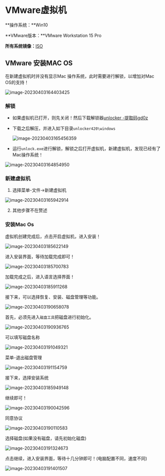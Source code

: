# VMware虚拟机

**操作系统：**Win10

**VMware版本：**VMware Workstation 15 Pro

**所有系统镜像：**[ISO](https://pan.baidu.com/s/1o85AZONpr9uMbloNJOQTqA?pwd=gd0z )

## VMware 安装MAC OS

在新建虚拟机时并没有显示Mac 操作系统，此时需要进行解锁，以增加对Mac OS的支持！

![image-20230403164403425](assets/image-20230403164403425.png)

### 解锁

+ 如果虚拟机已打开，则先关闭！然后下载解锁器[unlocker -提取码gd0z ](https://pan.baidu.com/s/1o85AZONpr9uMbloNJOQTqA)

+ 下载之后解压，并进入如下目录`unlocker420\windows`

  ![image-20230403165456359](assets/image-20230403165456359.png)

+ 运行`unlock.exe`进行解锁，解锁之后打开虚拟机，新建虚拟机，发现已经有了Mac操作系统！

![image-20230403164854950](assets/image-20230403164854950.png)

### 新建虚拟机

1. 选择菜单-文件->新建虚拟机

![image-20230403165942914](assets/image-20230403165942914.png)

2. 其他步骤不在赘述

### 安装Mac Os

虚拟机创建完成后，点击开启虚拟机，进入安装！

![image-20230403185622149](assets/image-20230403185622149.png)

进入安装界面，等待加载完成即可！

![image-20230403185700783](assets/image-20230403185700783.png)

加载完成之后，进入语言选择界面！

![image-20230403185911268](assets/image-20230403185911268.png)

接下来，可以选择恢复、安装、磁盘管理等功能。

![image-20230403190658078](assets/image-20230403190658078.png)

首先，必须先进入`磁盘工具`把磁盘进行初始化。

![image-20230403190936765](assets/image-20230403190936765.png)

可以填写磁盘名称

![image-20230403191049321](assets/image-20230403191049321.png)

菜单-退出磁盘管理

![image-20230403191154759](assets/image-20230403191154759.png)

接下来，选择安装系统

![image-20230403185949148](assets/image-20230403185949148.png)

继续即可！

![image-20230403190042596](assets/image-20230403190042596.png)

同意协议

![image-20230403190110583](assets/image-20230403190110583.png)

选择磁盘(如果没有磁盘，请先初始化磁盘)

![image-20230403191324673](assets/image-20230403191324673.png)

点击继续，进入安装界面，等待十几分钟即可！(电脑配置不同，速度不同)

![image-20230403191401507](assets/image-20230403191401507.png)